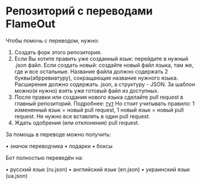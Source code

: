 # Репозиторий с переводами FlameOut

Чтобы помочь с переводом, нужно:


1. Создать форк этого репозитория.
2. Если Вы хотите править уже созданный язык: перейдите в нужный .json файл. Если создать новый: создайте новый файл языка, там же, где и все остальные. Название файла должно содержать 2 буквы(абрревиатуру), сокращающие название нужного языка. Расширение должно содержать .json, а структуру - JSON. За шаблон можно(и нужно) взять уже готовый файл из доступных.
3. После правки или создания нового языка сделайте pull request в главный репозиторий. Подробнее: [тут](https://techrocks.ru/2020/02/09/first-pull-request-on-github/) Но стоит учитывать правило: 1 измененный язык = новый pull request, 1 новый язык = новый pull request. Не нужно все вставлять в один pull request.
4. Ждать одобрения (или отклонения) pull request.


За помощь в переводе можно получить:


• значок переводчика
• подарки
• боксы


Бот полностью переведён на:


• русский язык (ru.json)
• английский язык (en.json)
• украинский язык (ua.json)
